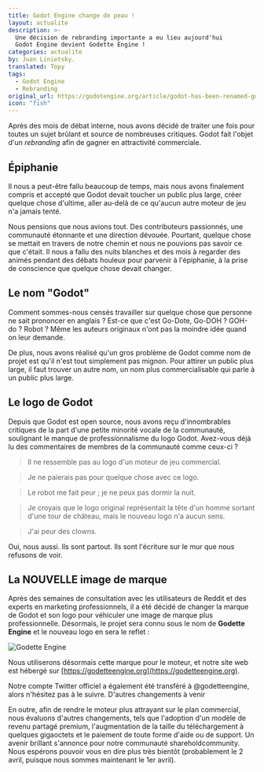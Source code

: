 ```yaml
---
title: Godot Engine change de peau !
layout: actualite
description: >-
  Une décision de rebranding importante a eu lieu aujourd'hui
  Godot Engine devient Godette Engine !
categories: actualite
by: Juan Linietsky.
translated: Topy
tags:
  - Godot Engine
  - Rebranding
original_url: https://godotengine.org/article/godot-has-been-renamed-godette-engine
icon: "fish"
---
```


Après des mois de débat interne, nous avons décidé de traiter une fois pour toutes un sujet brûlant et source de nombreuses critiques. Godot fait l'objet d'un *rebranding* afin de gagner en attractivité commerciale.

## Épiphanie

Il nous a peut-être fallu beaucoup de temps, mais nous avons finalement compris et accepté que Godot devait toucher un public plus large, créer quelque chose d'ultime, aller au-delà de ce qu'aucun autre moteur de jeu n'a jamais tenté.

Nous pensions que nous avions tout. Des contributeurs passionnés, une communauté étonnante et une direction dévouée. Pourtant, quelque chose se mettait en travers de notre chemin et nous ne pouvions pas savoir ce que c'était. Il nous a fallu des nuits blanches et des mois à regarder des animés pendant des débats houleux pour parvenir à l'épiphanie, à la prise de conscience que quelque chose devait changer.


## Le nom "Godot"

Comment sommes-nous censés travailler sur quelque chose que personne ne sait prononcer en anglais ? Est-ce que c'est Go-Dote, Go-DOH ? GOH-do ? Robot ? Même les auteurs originaux n'ont pas la moindre idée quand on leur demande.

De plus, nous avons réalisé qu'un gros problème de Godot comme nom de projet est qu'il n'est tout simplement pas mignon. Pour attirer un public plus large, il faut trouver un autre nom, un nom plus commercialisable qui parle à un public plus large.


## Le logo de Godot

Depuis que Godot est open source, nous avons reçu d'innombrables critiques de la part d'une petite minorité vocale de la communauté, soulignant le manque de professionnalisme du logo Godot. Avez-vous déjà lu des commentaires de membres de la communauté comme ceux-ci ?

> Il ne ressemble pas au logo d'un moteur de jeu commercial.

> Je ne paierais pas pour quelque chose avec ce logo.

> Le robot me fait peur ; je ne peux pas dormir la nuit.

> Je croyais que le logo original représentait la tête d'un homme sortant d'une tour de château, mais le nouveau logo n'a aucun sens.

> J'ai peur des clowns.

Oui, nous aussi. Ils sont partout. Ils sont l'écriture sur le mur que nous refusons de voir.

## La NOUVELLE image de marque

Après des semaines de consultation avec les utilisateurs de Reddit et des experts en marketing professionnels, il a été décidé de changer la marque de Godot et son logo pour véhiculer une image de marque plus professionnelle. Désormais, le projet sera connu sous le nom de **Godette Engine** et le nouveau logo en sera le reflet :

![Godette Engine](https://godotengine.org/storage/app/uploads/public/606/4f9/ed1/6064f9ed122b5192659480.png)

Nous utiliserons désormais cette marque pour le moteur, et notre site web est hébergé sur [https://godetteengine.org](https://godetteengine.org).

Notre compte Twitter officiel a également été transféré à @godetteengine, alors n'hésitez pas à le suivre.
D'autres changements à venir

En outre, afin de rendre le moteur plus attrayant sur le plan commercial, nous évaluons d'autres changements, tels que l'adoption d'un modèle de revenu partagé premium, l'augmentation de la taille du téléchargement à quelques gigaoctets et le paiement de toute forme d'aide ou de support. Un avenir brillant s'annonce pour notre communauté shareholdcommunity. Nous espérons pouvoir vous en dire plus très bientôt (probablement le 2 avril, puisque nous sommes maintenant le 1er avril).
